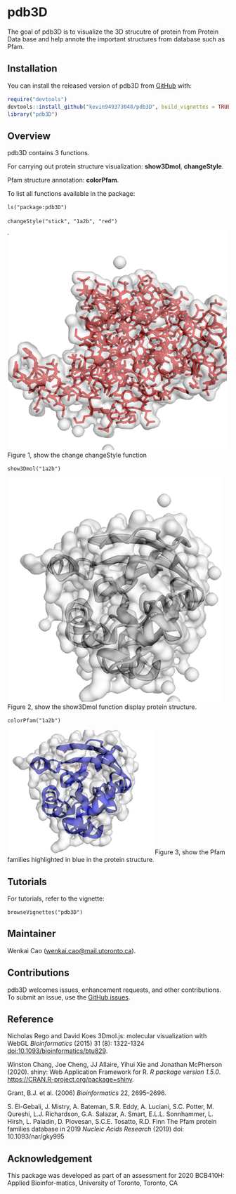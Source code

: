 
<!-- README.md is generated from README.Rmd. Please edit that file -->

# pdb3D

<!-- badges: start -->

<!-- badges: end -->

The goal of pdb3D is to visualize the 3D strucutre of protein from
Protein Data base and help annote the important structures from database
such as Pfam.

## Installation

You can install the released version of pdb3D from
[GitHub](https://github.com/) with:

``` r
require("devtools")
devtools::install_github("kevin949373048/pdb3D", build_vignettes = TRUE)
library("pdb3D")
```

## Overview

pdb3D contains 3 functions.

For carrying out protein structure visualization: **show3Dmol**,
**changeStyle**.

Pfam structure annotation: **colorPfam**.

To list all functions available in the package:

    ls("package:pdb3D")

    changeStyle("stick", "1a2b", "red")

![Caption for the picture.](extraData/1.png) Figure 1, show the change
changeStyle function

    show3Dmol("1a2b")

![Caption for the picture.](extraData/2.png) Figure 2, show the
show3Dmol function display protein structure.

    colorPfam("1a2b")

![Caption for the picture.](extraData/3.png) Figure 3, show the Pfam
families highlighted in blue in the protein structure.

## Tutorials

For tutorials, refer to the vignette:

    browseVignettes("pdb3D")

## Maintainer

Wenkai Cao (<wenkai.cao@mail.utoronto.ca>).

## Contributions

pdb3D welcomes issues, enhancement requests, and other contributions. To
submit an issue, use the [GitHub
issues](https://github.com/kevin949373048/pdb3D/issues).

## Reference

Nicholas Rego and David Koes 3Dmol.js: molecular visualization with
WebGL *Bioinformatics* (2015) 31 (8): 1322-1324
<doi:10.1093/bioinformatics/btu829>.

Winston Chang, Joe Cheng, JJ Allaire, Yihui Xie and Jonathan McPherson
(2020). shiny: Web Application Framework for R. *R package version
1.5.0*. <https://CRAN.R-project.org/package=shiny>.

Grant, B.J. et al. (2006) *Bioinformatics* 22, 2695–2696.

S. El-Gebali, J. Mistry, A. Bateman, S.R. Eddy, A. Luciani, S.C. Potter,
M. Qureshi, L.J. Richardson, G.A. Salazar, A. Smart, E.L.L. Sonnhammer,
L. Hirsh, L. Paladin, D. Piovesan, S.C.E. Tosatto, R.D. Finn The Pfam
protein families database in 2019 *Nucleic Acids Research* (2019) doi:
10.1093/nar/gky995

## Acknowledgement

This package was developed as part of an assessment for 2020 BCB410H:
Applied Bioinfor-matics, University of Toronto, Toronto, CA
